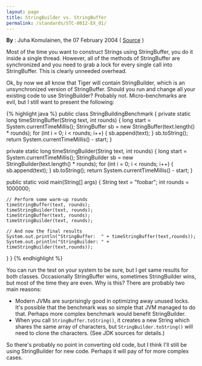 ```yaml
---
layout: page
title: StringBuilder vs. StringBuffer
permalink: /standards/STC-0012-EX_01/
---
```


**By** : Juha Komulainen, the 07 February 2004 ( [Source](http://www.jroller.com/komu/entry/stringbuilder_vs_stringbuffer) )

Most of the time you want to construct Strings using StringBuffer, you do
it inside a single thread. However, all of the methods of StringBuffer are
synchronized and you need to grab a lock for every single call into
StringBuffer. This is clearly unneeded overhead.

Ok, by now we all know that Tiger will contain StringBuilder, which is an
unsynchronized version of StringBuffer. Should you run and change all your
existing code to use StringBuilder? Probably not. Micro-benchmarks are
evil, but I still want to present the following:

{% highlight java %}
public class StringBuildingBenchmark {
  private static long timeStringBuffer(String text, int rounds) {
    long start = System.currentTimeMillis();
    StringBuffer sb = new StringBuffer(text.length() * rounds);
    for (int i = 0; i < rounds; i++) {
      sb.append(text);
    }
    sb.toString();
    return System.currentTimeMillis() - start;
  }
    
  private static long timeStringBuilder(String text, int rounds) {
    long start = System.currentTimeMillis();
    StringBuilder sb = new StringBuilder(text.length() * rounds);
    for (int i = 0; i < rounds; i++) {
      sb.append(text);
    }
    sb.toString();
    return System.currentTimeMillis() - start;
  }
    
  public static void main(String[] args) {
    String text = "foobar";
    int rounds = 1000000;

    // Perform some warm-up rounds
    timeStringBuffer(text, rounds);
    timeStringBuilder(text, rounds);
    timeStringBuffer(text, rounds);
    timeStringBuilder(text, rounds);

    // And now the final results
    System.out.println("StringBuffer:  " + timeStringBuffer(text,rounds));
    System.out.println("StringBuilder: " + timeStringBuilder(text,rounds));
  }
}
{% endhighlight %}

You can run the test on your system to be sure, but I get same results for
both classes. Occasionally StringBuffer wins, sometimes StringBuilder wins,
but most of the time they are even. Why is this? There are probably two
main reasons:

  * Modern JVMs are surprisingly good in optimizing away unused locks. It's
possible that the benchmark was so simple that JVM managed to do that.
Perhaps more complex benchmark would benefit StringBuilder.
  * When you call `StringBuffer.toString()`, it creates a new String which
shares the same array of characters, but `StringBuilder.toString()` will need
to clone the characters. (See JDK sources for details.)

So there's probably no point in converting old code, but I think I'll still
be using StringBuilder for new code. Perhaps it will pay of for more
complex cases.
